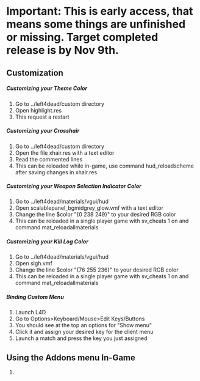 # Important: This is early access, that means some things are unfinished or missing. Target completed release is by Nov 9th.

## Customization
##### Customizing your Theme Color
1. Go to ../left4dead/custom directory
2. Open highlight.res
3. This request a restart

##### Customizing your Crosshair
1. Go to ../left4dead/custom directory
2. Open the file xhair.res with a text editor
3. Read the commented lines
4. This can be reloaded while in-game, use command hud_reloadscheme after saving changes in xhair.res

##### Customizing your Weapon Selection Indicator Color
1. Go to ../left4dead/materials/vgui/hud
2. Open scalablepanel_bgmidgrey_glow.vmf with a text editor
3. Change the line $color "{0 238 249}" to your desired RGB color
4. This can be reloaded in a single player game with sv_cheats 1 on and command mat_reloadallmaterials

##### Customizing your Kill Log Color
1. Go to ../left4dead/materials/vgui/hud
2. Open sigh.vmf
3. Change the line $color "{76 255 236}" to your desired RGB color
4. This can be reloaded in a single player game with sv_cheats 1 on and command mat_reloadallmaterials

##### Binding Custom Menu
1. Launch L4D
2. Go to Options>Keyboard/Mouse>Edit Keys/Buttons
3. You should see at the top an options for "Show menu"
4. Click it and assign your desired key for the client menu
5. Launch a match and press the key you just assigned

## Using the Addons menu In-Game
1.
